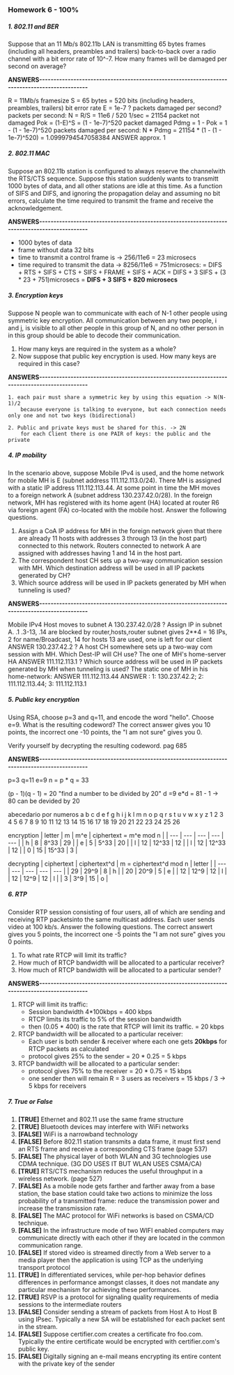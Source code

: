 ### Homework 6 - 100%

##### 1. 802.11 and BER  
Suppose that an 11 Mb/s 802.11b LAN is transmitting 65 bytes frames (including all headers, preambles and trailers) back-to-back over a radio channel with a bit error rate of 10^-7. How many frames will be damaged per second on average?

**ANSWERS----------------------------------------------------------------------------------------------**

R = 11Mb/s
framesize S = 65 bytes = 520 bits (including headers, preambles, trailers)
bit error rate E = 1e-7
? packets damaged per second?
packets per second: N = R/S = 11e6 / 520 1/sec = 21154
packet not damaged Pok = (1-E)^S = (1 - 1e-7)^520
packet damaged Pdmg = 1 - Pok = 1 - (1 - 1e-7)^520
packets damaged per second: N * Pdmg = 21154 * (1 - (1 - 1e-7)^520) = 1.0999794547058384
ANSWER approx. 1


#####  2. 802.11 MAC
 Suppose an 802.11b station is configured  to always reserve the channelwith the RTS/CTS sequence. Suppose this station suddenly wants to transmitt 1000 bytes of data, and all other stations are idle at this time. As a function of SIFS and DIFS, and ignoring the propagation delay and assuming no bit errors, calculate the time required to transmit the frame and receive the acknowledgement.

**ANSWERS----------------------------------------------------------------------------------------------**

* 1000 bytes of data
* frame without data 32 bits
* time to transmit a control frame is -> 256/11e6 = 23 microsecs
* time required to transmit the data -> 8256/11e6 = 751microsecs:
	=  DIFS + RTS + SIFS + CTS + SIFS + FRAME + SIFS + ACK
	= DIFS + 3 SIFS + (3 * 23 + 751)microsecs = **DIFS + 3 SIFS + 820 microsecs**
	
##### 3. Encryption keys
Suppose N people wan to communicate with each of N-1 other people using symmetric key encryption. All communication between any two people, i and j, is visible to all other people in this group of N, and no other person in in this group should be able to decode their communication.

1. How many keys are required in the system as a whole?   
2. Now suppose that public key encryption is used. How many keys are required in this case? 

**ANSWERS----------------------------------------------------------------------------------------------**

	1. each pair must share a symmetric key by using this equation -> N(N-1)/2
		because everyone is talking to everyone, but each connection needs only one and not two keys (bidirectional)
	
	2. Public and private keys must be shared for this. -> 2N
		for each Client there is one PAIR of keys: the public and the private
	
##### 4. IP mobility
In the scenario above, suppose Mobile IPv4 is used, and  the home network for mobile MH is E (subnet address 111.112.113.0/24). There MH is assigned with a static IP address 111.112.113.44. At some point in time the MH moves to a foreign network A (subnet address 130.237.42.0/28). In the foreign network, MH has registered with its home agent (HA) located at router R6 via foreign agent (FA) co-located with the mobile host. Answer the following questions.

1. Assign a CoA IP address for MH in the foreign network given that there are already 11 hosts with addresses 3 through 13 (in the host part) connected to this network. Routers connected to network A are assigned with addresses having 1 and 14 in the host part.
2. The correspondent host CH sets up a two-way communication session with MH. Which destination address will be used in all IP packets generated by CH?
3. Which source address will be used in IP packets generated by MH when tunneling is used?

**ANSWERS----------------------------------------------------------------------------------------------**

Mobile IPv4
Host moves to subnet A 130.237.42.0/28
? Assign IP in subnet A. .1 .3-13, .14 are blocked by router,hosts,router
subnet gives 2**4 = 16 IPs, 2 for name/Broadcast, 14 for hosts
13 are used, one is left for our client
ANSWER 130.237.42.2
? A host CH somewhere sets up a two-way com session with MH. Which Dest-IP will CH use?
The one of MH's home-server HA
ANSWER 111.112.113.1
? Which source address will be used in IP packets generated by MH when tunneling is used?
The static one of MH in his home-network:
ANSWER 111.112.113.44
ANSWER : 1: 130.237.42.2; 2: 111.112.113.44; 3: 111.112.113.1


##### 5. Public key encryption 
Using RSA, choose p=3 and q=11, and encode the word "hello". Choose e=9.  What is the resulting codeword? The correct answer gives you 10 points, the incorrect one -10 points, the "I am not sure" gives you 0.

Verify yourself by decrypting the resulting codeword.
pag 685

**ANSWERS----------------------------------------------------------------------------------------------**

p=3
q=11
e=9
n = p * q = 33

(p - 1)(q - 1) = 20 "find a number to be divided by 20"
d =9
e*d = 81 - 1 -> 80 can be devided by 20

abecedario por numeros
a b c d e f g h i j  k  l  m  n  o  p  q  r  s  t  u  v  w  x  y  z
1 2 3 4 5 6 7 8 9 10 11 12 13 14 15 16 17 18 19 20 21 22 23 24 25 26

encryption
| letter | m   | m^e   | ciphertext = m^e mod n   |
| --- | --- | --- | --- | --- |
| h   | 8   | 8^33  | 29 |
| e   | 5   | 5^33  | 20 |
| l   | 12  | 12^33 | 12 |
| l   | 12  | 12^33 | 12 |
| 0   | 15  | 15^33 | 3  |

decrypting
| ciphertext | ciphertext^d   | m = ciphertext^d mod n   | letter  |
| --- | --- | --- | --- | --- |
| 29  | 29^9   | 8  | h |
| 20  | 20^9   | 5  | e |
| 12  | 12^9   | 12 | l |
| 12  | 12^9   | 12 | l |
| 3   | 3^9    | 15 | o |

##### 6. RTP 

Consider RTP session consisting of four users, all of which are sending and receiving RTP packetsinto the same multicast address. Each user sends video at 100 kb/s. Answer the following questions. The correct answert gives you 5 points, the incorrect one -5 points the "I am not sure" gives you 0 points. 

1. To what rate RTCP will limit its traffic?
2. How much of RTCP bandwidth will be allocated to a particular receiver?
3. How much of RTCP bandwidth will be allocated to a particular sender?

**ANSWERS----------------------------------------------------------------------------------------------**

1. RTCP will limit its traffic:
	* Session bandwidth 4*100kbps = 400 kbps
	* RTCP limits its traffic to 5% of the session bandwidth
	* then (0.05 * 400) is the rate that RTCP will limit its traffic.
		= 20 kbps 
2. RTCP bandwidth will be allocated to a particular receiver:
	* Each user is both sender & receiver where each one gets **20kbps** for RTCP packets as calculated
	* protocol gives 25% to the sender
		= 20 * 0.25
		= 5 kbps
3. RTCP bandwidth will be allocated to a particular sender:
	* protocol gives 75% to the receiver
		= 20 * 0.75
		= 15 kbps
	* one sender then will remain R = 3 users as receivers
		= 15 kbps / 3 -> 5 kbps for receivers

##### 7. True or False 

1.	**[TRUE]** Ethernet and 802.11 use the same frame structure			
2.	**[TRUE]** Bluetooth devices may interfere with WiFi networks			
3.	**[FALSE]** WiFi is a narrowband technology			
4.	**[FALSE]** Before 802.11 station transmits a data frame, it must first send an RTS frame and receive a corresponding CTS frame	(page 537)					
5.	**[FALSE]** The physical layer of both WLAN and 3G technologies use CDMA technique.	(3G DO USES IT BUT WLAN USES CSMA/CA)		
6.	**[TRUE]** RTS/CTS mechanism reduces the useful throughput in a wireless network. (page 527)
7.	**[FALSE]** As a mobile node gets farther and farther away from a base station, the base station could take two actions to minimize the loss probability of a transmitted frame: reduce the transmission power and increase the transmission rate.			
8.	**[FALSE]** The MAC protocol for WiFi networks is based on CSMA/CD technique.			
9.	**[FALSE]** In the infrastructure mode of two WIFI enabled computers may communicate directly with each other if they are located in the common communication range.			
10.	**[FALSE]** If stored video is streamed directly from a Web server to a media player then the application is using TCP as the underlying transport protocol			
11.	**[TRUE]** In differentiated services, while per-hop behavior defines differences in performance amongst classes, it does not mandate any particular mechanism for achieving these performances.			
12.	**[TRUE]** RSVP is a protocol for signaling quality requirements of media sessions to the intermediate routers			
13.	**[FALSE]** Consider sending a stream of packets from Host A to Host B using IPsec. Typically a new SA will be established for each packet sent in the stream.			
14.	**[FALSE]** Suppose certifier.com creates a certificate fro foo.com. Typically the entire certificate would be encrypted with certifier.com's public key.			
15.	**[FALSE]** Digitally signing an e-mail means encrypting its entire content with the private key of the sender
